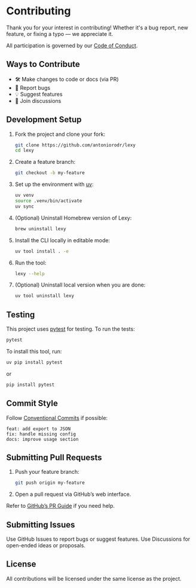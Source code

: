 # Contributing

Thank you for your interest in contributing! Whether it's a bug report, new feature, or fixing a typo — we appreciate it.

All participation is governed by our [Code of Conduct](CODE_OF_CONDUCT.md).

## Ways to Contribute

- 🛠️ Make changes to code or docs (via PR)
- 🐞 Report bugs
- 💡 Suggest features
- 💬 Join discussions

## Development Setup

1. Fork the project and clone your fork:

    ```bash
    git clone https://github.com/antoniorodr/lexy
    cd lexy
    ```

2. Create a feature branch:

    ```bash
    git checkout -b my-feature
    ```

3. Set up the environment with [uv](https://github.com/astral-sh/uv):

    ```bash
    uv venv
    source .venv/bin/activate
    uv sync
    ```

4. (Optional) Uninstall Homebrew version of Lexy:

    ```bash
    brew uninstall lexy
    ```

5. Install the CLI locally in editable mode:

    ```bash
    uv tool install . -e
    ```

6. Run the tool:

    ```bash
    lexy --help
    ```

7. (Optional) Uninstall local version when you are done:

    ```bash
    uv tool uninstall lexy
    ```

## Testing

This project uses [pytest](https://docs.pytest.org/en/stable/) for testing. To run the tests:

```bash
pytest
```

To install this tool, run:

```bash
uv pip install pytest
```

or

```bash
pip install pytest
```

## Commit Style

Follow [Conventional Commits](https://www.conventionalcommits.org/) if possible:

```
feat: add export to JSON
fix: handle missing config
docs: improve usage section
```

## Submitting Pull Requests

1. Push your feature branch:

    ```bash
    git push origin my-feature
    ```

2. Open a pull request via GitHub’s web interface.

Refer to [GitHub’s PR Guide](https://docs.github.com/en/pull-requests/collaborating-with-pull-requests/proposing-changes-to-your-work-with-pull-requests/creating-a-pull-request) if you need help.

## Submitting Issues

Use GitHub Issues to report bugs or suggest features.
Use Discussions for open-ended ideas or proposals.

## License

All contributions will be licensed under the same license as the project.
